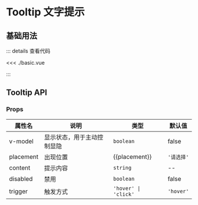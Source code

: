 <script setup lang="ts">
import Basic from './basic.vue'

const placement=` | 'top'| 'top-start'| 'top-end'| 'bottom' | 'bottom-start' | 'bottom-end' | 'left'| 'left-start' | 'left-end' | 'right'| 'right-start'| 'right-end'`
</script>

# Tooltip 文字提示

## 基础用法

<Basic />

::: details 查看代码

<<< ./basic.vue

:::

## Tooltip API

### Props

| 属性名    | 说明                       | 类型                           | 默认值     |
| --------- | -------------------------- | ------------------------------ | ---------- |
| v-model   | 显示状态，用于主动控制显隐 | `boolean`                      | false      |
| placement | 出现位置                   | <e-enum>{{placement}}</e-enum> | `'请选择'` |
| content   | 提示内容                   | `string`                       | --         |
| disabled  | 禁用                       | `boolean`                      | false      |
| trigger   | 触发方式                   | `'hover' \| 'click'`           | `'hover'`  |
